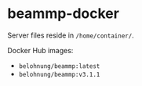 # beammp-docker

Server files reside in `/home/container/`.

Docker Hub images:
 -  `belohnung/beammp:latest`
 -  `belohnung/beammp:v3.1.1`
